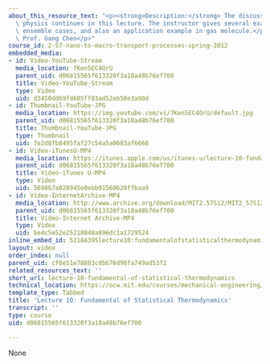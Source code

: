 ```yaml
---
about_this_resource_text: "<p><strong>Description:</strong> The discussion on statistical\
  \ physics continues in this lecture. The instructor gives several examples in different\
  \ ensemble cases, and also an application example in gas molecule.</p>\r\n<p><strong>Instructor:</strong>\
  \ Prof. Gang Chen</p>"
course_id: 2-57-nano-to-macro-transport-processes-spring-2012
embedded_media:
- id: Video-YouTube-Stream
  media_location: 7Ken5EC4OrU
  parent_uid: d06815565f613320f3a18a48b76ef700
  title: Video-YouTube-Stream
  type: Video
  uid: d3450dd69fd605ff83ad52eb58e3a90d
- id: Thumbnail-YouTube-JPG
  media_location: https://img.youtube.com/vi/7Ken5EC4OrU/default.jpg
  parent_uid: d06815565f613320f3a18a48b76ef700
  title: Thumbnail-YouTube-JPG
  type: Thumbnail
  uid: fe2d8fb8495faf27c54a5a0683af6668
- id: Video-iTunesU-MP4
  media_location: https://itunes.apple.com/us/itunes-u/lecture-10-fundamental-statistical/id589004669?i=126988495
  parent_uid: d06815565f613320f3a18a48b76ef700
  title: Video-iTunes U-MP4
  type: Video
  uid: 569867a028945e0ebb91560620ffbaa9
- id: Video-InternetArchive-MP4
  media_location: http://www.archive.org/download/MIT2.57S12/MIT2_57S12_lec10_300k.mp4
  parent_uid: d06815565f613320f3a18a48b76ef700
  title: Video-Internet Archive-MP4
  type: Video
  uid: be4c5e52e25218048a896dc1a1729524
inline_embed_id: 52184395lecture10:fundamentalofstatisticalthermodynamics43726454
layout: video
order_index: null
parent_uid: cf6e51e78803cdbb76d98fa749ad53f2
related_resources_text: ''
short_url: lecture-10-fundamental-of-statistical-thermodynamics
technical_location: https://ocw.mit.edu/courses/mechanical-engineering/2-57-nano-to-macro-transport-processes-spring-2012/video-lectures/lecture-10-fundamental-of-statistical-thermodynamics
template_type: Tabbed
title: 'Lecture 10: Fundamental of Statistical Thermodynamics'
transcript: ''
type: course
uid: d06815565f613320f3a18a48b76ef700

---
```

None